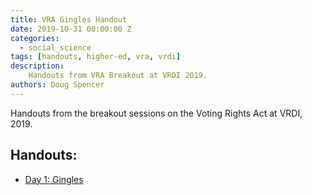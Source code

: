 ```yaml
---
title: VRA Gingles Handout
date: 2019-10-31 00:00:00 Z
categories:
  - social_science
tags: [handouts, higher-ed, vra, vrdi]
description:
    Handouts from VRA Breakout at VRDI 2019.
authors: Doug Spencer
---
```


Handouts from the breakout sessions on the Voting Rights Act at VRDI, 2019.


## Handouts:
* [Day 1: Gingles](https://sites.tufts.edu/vrdi/files/2019/06/Gingles-handout.pdf)